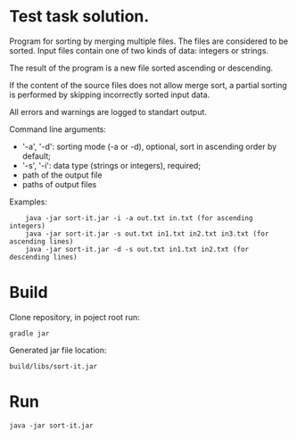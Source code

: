 # Test task solution.

Program for sorting by merging multiple files. The files are considered to be sorted.
Input files contain one of two kinds of data: integers or strings.

The result of the program is a new file sorted ascending or descending.

If the content of the source files does not allow merge sort, a partial sorting is performed by skipping incorrectly sorted input data.

All errors and warnings are logged to standart output.

Command line arguments:
  - '-a', '-d': sorting mode (-a or -d), optional, sort in ascending order by default;
  - '-s', '-i': data type (strings or integers), required;
  - path of the output file
  - paths of output files

Examples:

        java -jar sort-it.jar -i -a out.txt in.txt (for ascending integers)
        java -jar sort-it.jar -s out.txt in1.txt in2.txt in3.txt (for ascending lines)
        java -jar sort-it.jar -d -s out.txt in1.txt in2.txt (for descending lines)

# Build
Clone repository, in poject root run:
    
    gradle jar
Generated jar file location: 
    
    build/libs/sort-it.jar

# Run
    java -jar sort-it.jar
